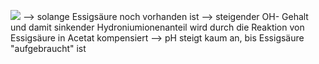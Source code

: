 ![](Pasted%20image%2020240115185709.png)
--> solange Essigsäure noch vorhanden ist --> steigender OH- Gehalt und damit sinkender Hydroniumionenanteil wird durch die Reaktion von Essigsäure in Acetat kompensiert --> pH steigt kaum an, bis Essigsäure "aufgebraucht" ist